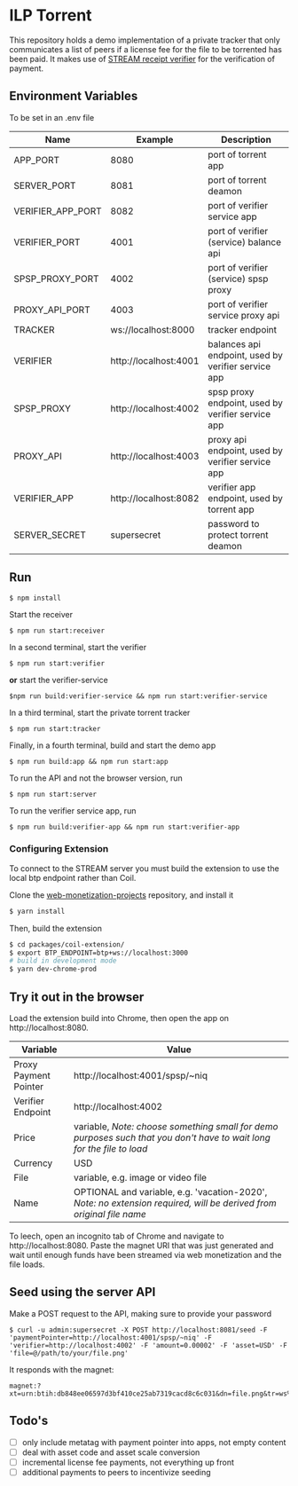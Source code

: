 # ILP Torrent

This repository holds a demo implementation of a private tracker that only communicates a list of peers if a license fee for the file to be torrented has been paid. It makes use of [STREAM receipt verifier](https://github.com/coilhq/receipt-verifier) for the verification of payment.

## Environment Variables

To be set in an .env file

| Name | Example | Description
| -- | -- | -- |
APP_PORT | 8080 | port of torrent app
SERVER_PORT | 8081 | port of torrent deamon
VERIFIER_APP_PORT | 8082 | port of verifier service app
VERIFIER_PORT | 4001 | port of verifier (service) balance api
SPSP_PROXY_PORT | 4002 | port of verifier (service) spsp proxy
PROXY_API_PORT | 4003 | port of verifier service proxy api
TRACKER | ws://localhost:8000 | tracker endpoint
VERIFIER | http://localhost:4001 | balances api endpoint, used by verifier service app
SPSP_PROXY | http://localhost:4002 | spsp proxy endpoint, used by verifier service app
PROXY_API | http://localhost:4003 | proxy api endpoint, used by verifier service app
VERIFIER_APP | http://localhost:8082 | verifier app endpoint, used by torrent app
SERVER_SECRET | supersecret | password to protect torrent deamon


## Run
```
$ npm install
```

Start the receiver
```
$ npm run start:receiver
```
In a second terminal, start the verifier
```
$ npm run start:verifier
```
**or** start the verifier-service
```
$npm run build:verifier-service && npm run start:verifier-service
```
In a third terminal, start the private torrent tracker
```
$ npm run start:tracker
```
Finally, in a fourth terminal, build and start the demo app
```
$ npm run build:app && npm run start:app
```

To run the API and not the browser version, run
```
$ npm run start:server
```
To run the verifier service app, run
```
$ npm run build:verifier-app && npm run start:verifier-app
```

### Configuring Extension

To connect to the STREAM server you must build the extension to use the local btp endpoint rather than Coil.

Clone the [web-monetization-projects](https://github.com/coilhq/web-monetization-projects) repository, and install it
```sh
$ yarn install
```

Then, build the extension
```sh
$ cd packages/coil-extension/
$ export BTP_ENDPOINT=btp+ws://localhost:3000
# build in development mode
$ yarn dev-chrome-prod
```

## Try it out in the browser
Load the extension build into Chrome, then open the app on http://localhost:8080.

| Variable | Value |
| -- | -- |
| Proxy Payment Pointer | http://localhost:4001/spsp/~niq |
| Verifier Endpoint | http://localhost:4002 |
| Price | variable, *Note: choose something small for demo purposes such that you don't have to wait long for the file to load* |
| Currency | USD |
| File | variable, e.g. image or video file |
| Name | OPTIONAL and variable, e.g. 'vacation-2020', *Note: no extension required, will be derived from original file name* |

To leech, open an incognito tab of Chrome and navigate to http://localhost:8080. Paste the magnet URI that was just generated and wait until enough funds have been streamed via web monetization and the file loads.

## Seed using the server API

Make a POST request to the API, making sure to provide your password
```
$ curl -u admin:supersecret -X POST http://localhost:8081/seed -F 'paymentPointer=http://localhost:4001/spsp/~niq' -F 'verifier=http://localhost:4002' -F 'amount=0.00002' -F 'asset=USD' -F 'file=@/path/to/your/file.png'
```
It responds with the magnet:
```
magnet:?xt=urn:btih:db848ee06597d3bf410ce25ab7319cacd8c6c031&dn=file.png&tr=ws%3A%2F%2Flocalhost%3A8000&pp=http%3A%2F%2Flocalhost%3A4001%2Fspsp%2F~niq&vr=http%3A%2F%2Flocalhost%3A4002
```

## Todo's

- [ ] only include metatag with payment pointer into apps, not empty content
- [ ] deal with asset code and asset scale conversion
- [ ] incremental license fee payments, not everything up front
- [ ] additional payments to peers to incentivize seeding
